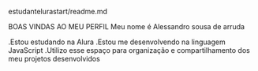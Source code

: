 estudantelurastart/readme.md

BOAS VINDAS AO MEU PERFIL
Meu nome é Alessandro sousa de arruda

.Estou estudando na Alura 
.Estou me desenvolvendo na linguagem JavaScript
.Utilizo esse espaço para organização e compartilhamento dos meu projetos desenvolvidos
